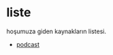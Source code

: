 # liste
hoşumuza giden kaynakların listesi.

* [podcast](https://github.com/ToplulukTR/liste/blob/master/podcast.md)

